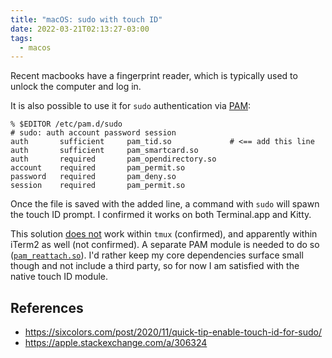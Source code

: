 ```yaml
---
title: "macOS: sudo with touch ID"
date: 2022-03-21T02:13:27-03:00
tags:
  - macos
---
```


Recent macbooks have a fingerprint reader, which is typically used to unlock the computer and log in.

It is also possible to use it for `sudo` authentication via [PAM](https://en.wikipedia.org/wiki/Pluggable_authentication_module):

<!--more-->

```shell
% $EDITOR /etc/pam.d/sudo
# sudo: auth account password session
auth       sufficient     pam_tid.so             # <== add this line
auth       sufficient     pam_smartcard.so
auth       required       pam_opendirectory.so
account    required       pam_permit.so
password   required       pam_deny.so
session    required       pam_permit.so
```

Once the file is saved with the added line, a command with `sudo` will spawn the touch ID prompt. I confirmed it works on both Terminal.app and Kitty.

This solution [does not](https://apple.stackexchange.com/a/392407) work within `tmux` (confirmed), and apparently within iTerm2 as well (not confirmed). A separate PAM module is needed to do so ([`pam_reattach.so`](https://github.com/fabianishere/pam_reattach)). I'd rather keep my core dependencies surface small though and not include a third party, so for now I am satisfied with the native touch ID module.

## References

- https://sixcolors.com/post/2020/11/quick-tip-enable-touch-id-for-sudo/
- https://apple.stackexchange.com/a/306324